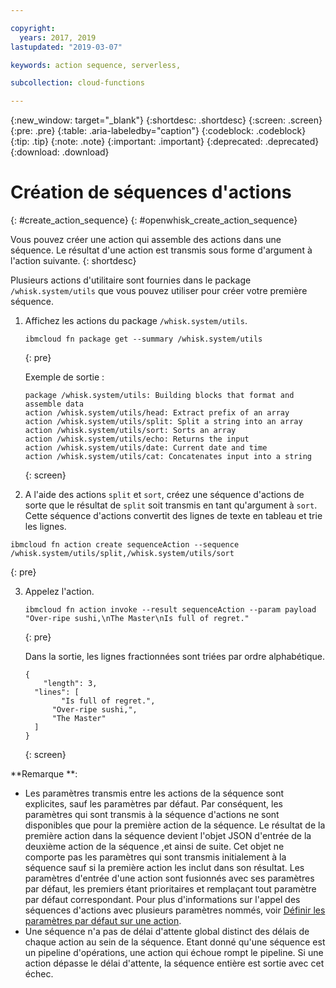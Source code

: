 ```yaml
---

copyright:
  years: 2017, 2019
lastupdated: "2019-03-07"

keywords: action sequence, serverless,

subcollection: cloud-functions

---
```


{:new_window: target="_blank"}
{:shortdesc: .shortdesc}
{:screen: .screen}
{:pre: .pre}
{:table: .aria-labeledby="caption"}
{:codeblock: .codeblock}
{:tip: .tip}
{:note: .note}
{:important: .important}
{:deprecated: .deprecated}
{:download: .download}


# Création de séquences d'actions
{: #create_action_sequence}
{: #openwhisk_create_action_sequence}

Vous pouvez créer une action qui assemble des actions dans une séquence. Le résultat d'une action est transmis sous forme d'argument à l'action suivante.
{: shortdesc}

Plusieurs actions d'utilitaire sont fournies dans le package `/whisk.system/utils` que vous pouvez utiliser pour créer votre première séquence.

1. Affichez les actions du package `/whisk.system/utils`.
    ```
    ibmcloud fn package get --summary /whisk.system/utils
    ```
    {: pre}

    Exemple de sortie :
    ```
    package /whisk.system/utils: Building blocks that format and assemble data
   action /whisk.system/utils/head: Extract prefix of an array
   action /whisk.system/utils/split: Split a string into an array
   action /whisk.system/utils/sort: Sorts an array
   action /whisk.system/utils/echo: Returns the input
   action /whisk.system/utils/date: Current date and time
   action /whisk.system/utils/cat: Concatenates input into a string
    ```
    {: screen}

2. A l'aide des actions `split` et `sort`, créez une séquence d'actions de sorte que le résultat de `split` soit transmis en tant qu'argument à `sort`. Cette séquence d'actions convertit des lignes de texte en tableau et trie les lignes.
  ```
  ibmcloud fn action create sequenceAction --sequence /whisk.system/utils/split,/whisk.system/utils/sort
  ```
  {: pre}

3. Appelez l'action.
    ```
    ibmcloud fn action invoke --result sequenceAction --param payload "Over-ripe sushi,\nThe Master\nIs full of regret."
    ```
    {: pre}

    Dans la sortie, les lignes fractionnées sont triées par ordre alphabétique.
    ```
    {
        "length": 3,
      "lines": [
            "Is full of regret.",
          "Over-ripe sushi,",
          "The Master"
      ]
    }
    ```
    {: screen}

**Remarque **:
* Les paramètres transmis entre les actions de la séquence sont explicites, sauf les paramètres par défaut. Par conséquent, les paramètres qui sont transmis à la séquence d'actions ne sont disponibles que pour la première action de la séquence. Le résultat de la première action dans la séquence devient l'objet JSON d'entrée de la deuxième action de la séquence ,et ainsi de suite. Cet objet ne comporte pas les paramètres qui sont transmis initialement à la séquence sauf si la première action les inclut dans son résultat. Les paramètres d'entrée d'une action sont fusionnés avec ses paramètres par défaut, les premiers étant prioritaires et remplaçant tout paramètre par défaut correspondant. Pour plus d'informations sur l'appel des séquences d'actions avec plusieurs paramètres nommés, voir [Définir les paramètres par défaut sur une action](/docs/openwhisk?topic=cloud-functions-working-with-parameters#default-params-action).
* Une séquence n'a pas de délai d'attente global distinct des délais de chaque action au sein de la séquence. Etant donné qu'une séquence est un pipeline d'opérations, une action qui échoue rompt le pipeline. Si une action dépasse le délai d'attente, la séquence entière est sortie avec cet échec.
